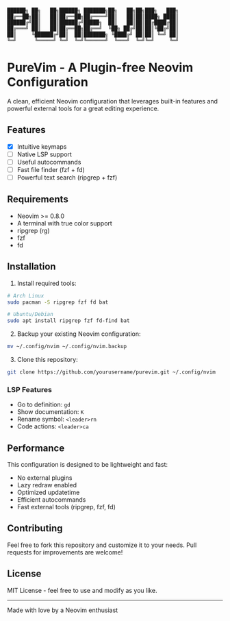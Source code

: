 ```ascii
██████╗ ██╗   ██╗██████╗ ███████╗██╗   ██╗██╗███╗   ███╗
██╔══██╗██║   ██║██╔══██╗██╔════╝██║   ██║██║████╗ ████║
██████╔╝██║   ██║██████╔╝█████╗  ██║   ██║██║██╔████╔██║
██╔═══╝ ██║   ██║██╔══██╗██╔══╝  ╚██╗ ██╔╝██║██║╚██╔╝██║
██║     ╚██████╔╝██║  ██║███████╗ ╚████╔╝ ██║██║ ╚═╝ ██║
╚═╝      ╚═════╝ ╚═╝  ╚═╝╚══════╝  ╚═══╝  ╚═╝╚═╝     ╚═╝
```

# PureVim - A Plugin-free Neovim Configuration

A clean, efficient Neovim configuration that leverages built-in features and powerful external tools for a great editing experience.

## Features

- [x] Intuitive keymaps
- [ ] Native LSP support
- [ ] Useful autocommands
- [ ] Fast file finder (fzf + fd)
- [ ] Powerful text search (ripgrep + fzf)

## Requirements

- Neovim >= 0.8.0
- A terminal with true color support
- ripgrep (rg)
- fzf
- fd

## Installation

1. Install required tools:
```bash
# Arch Linux
sudo pacman -S ripgrep fzf fd bat

# Ubuntu/Debian
sudo apt install ripgrep fzf fd-find bat
```

2. Backup your existing Neovim configuration:
```bash
mv ~/.config/nvim ~/.config/nvim.backup
```

3. Clone this repository:
```bash
git clone https://github.com/yourusername/purevim.git ~/.config/nvim
```

### LSP Features

- Go to definition: `gd`
- Show documentation: `K`
- Rename symbol: `<leader>rn`
- Code actions: `<leader>ca`

## Performance

This configuration is designed to be lightweight and fast:

- No external plugins
- Lazy redraw enabled
- Optimized updatetime
- Efficient autocommands
- Fast external tools (ripgrep, fzf, fd)

## Contributing

Feel free to fork this repository and customize it to your needs. Pull requests for improvements are welcome!

## License

MIT License - feel free to use and modify as you like.

---

Made with love by a Neovim enthusiast 
